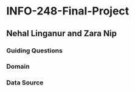 # INFO-248-Final-Project
## Nehal Linganur and Zara Nip
### Guiding Questions
### Domain
### Data Source
